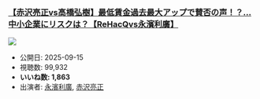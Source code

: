 ### [【赤沢亮正vs高橋弘樹】最低賃金過去最大アップで賛否の声！？...中小企業にリスクは？【ReHacQvs永濱利廣】](https://www.youtube.com/watch?v=zpHmYCN7l_4)
[![](https://img.youtube.com/vi/zpHmYCN7l_4/sddefault.jpg)](https://www.youtube.com/watch?v=zpHmYCN7l_4)
-   公開日: 2025-09-15
-   視聴数: 99,932
-   **いいね数: 1,863**
-   出演者: [永濱利廣](/rehacq_fan/people/永濱利廣 "wikilink"), [赤沢亮正](/rehacq_fan/people/赤沢亮正 "wikilink")
